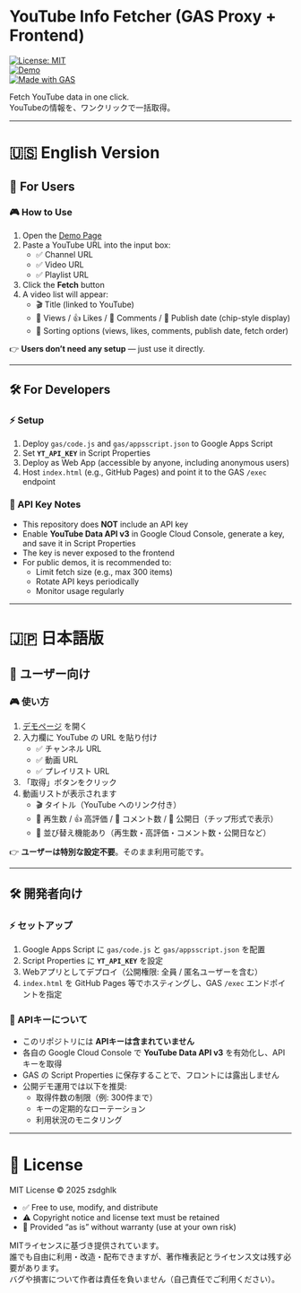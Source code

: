 # YouTube Info Fetcher (GAS Proxy + Frontend)

[![License: MIT](https://img.shields.io/badge/license-MIT-blue.svg)](./LICENSE)  
[![Demo](https://img.shields.io/badge/demo-online-brightgreen)](https://zsdghlk.github.io/jadmg/)  
[![Made with GAS](https://img.shields.io/badge/made%20with-Google%20Apps%20Script-orange)](https://developers.google.com/apps-script)  

Fetch YouTube data in one click.  
YouTubeの情報を、ワンクリックで一括取得。  

---

# 🇺🇸 English Version

## 👥 For Users

### 🎮 How to Use
1. Open the [Demo Page](https://zsdghlk.github.io/jadmg/)  
2. Paste a YouTube URL into the input box:  
   - ✅ Channel URL  
   - ✅ Video URL  
   - ✅ Playlist URL  
3. Click the **Fetch** button  
4. A video list will appear:  
   - 🎬 Title (linked to YouTube)  
   - 👀 Views / 👍 Likes / 💬 Comments / 📅 Publish date (chip-style display)  
   - 🔀 Sorting options (views, likes, comments, publish date, fetch order)  

👉 **Users don’t need any setup** — just use it directly.  

---

## 🛠 For Developers

### ⚡ Setup
1. Deploy `gas/code.js` and `gas/appsscript.json` to Google Apps Script  
2. Set **`YT_API_KEY`** in Script Properties  
3. Deploy as Web App (accessible by anyone, including anonymous users)  
4. Host `index.html` (e.g., GitHub Pages) and point it to the GAS `/exec` endpoint  

### 🔑 API Key Notes
- This repository does **NOT** include an API key  
- Enable **YouTube Data API v3** in Google Cloud Console, generate a key, and save it in Script Properties  
- The key is never exposed to the frontend  
- For public demos, it is recommended to:  
  - Limit fetch size (e.g., max 300 items)  
  - Rotate API keys periodically  
  - Monitor usage regularly  

---

# 🇯🇵 日本語版

## 👥 ユーザー向け

### 🎮 使い方
1. [デモページ](https://zsdghlk.github.io/jadmg/) を開く  
2. 入力欄に YouTube の URL を貼り付け  
   - ✅ チャンネル URL  
   - ✅ 動画 URL  
   - ✅ プレイリスト URL  
3. 「取得」ボタンをクリック  
4. 動画リストが表示されます  
   - 🎬 タイトル（YouTube へのリンク付き）  
   - 👀 再生数 / 👍 高評価 / 💬 コメント数 / 📅 公開日（チップ形式で表示）  
   - 🔀 並び替え機能あり（再生数・高評価・コメント数・公開日など）  

👉 **ユーザーは特別な設定不要**。そのまま利用可能です。  

---

## 🛠 開発者向け

### ⚡ セットアップ
1. Google Apps Script に `gas/code.js` と `gas/appsscript.json` を配置  
2. Script Properties に **`YT_API_KEY`** を設定  
3. Webアプリとしてデプロイ（公開権限: 全員 / 匿名ユーザーを含む）  
4. `index.html` を GitHub Pages 等でホスティングし、GAS `/exec` エンドポイントを指定  

### 🔑 APIキーについて
- このリポジトリには **APIキーは含まれていません**  
- 各自の Google Cloud Console で **YouTube Data API v3** を有効化し、APIキーを取得  
- GAS の Script Properties に保存することで、フロントには露出しません  
- 公開デモ運用では以下を推奨:  
  - 取得件数の制限（例: 300件まで）  
  - キーの定期的なローテーション  
  - 利用状況のモニタリング  

---

# 📜 License
MIT License © 2025 zsdghlk  

- ✅ Free to use, modify, and distribute  
- ⚠️ Copyright notice and license text must be retained  
- 🚫 Provided “as is” without warranty (use at your own risk)  

MITライセンスに基づき提供されています。  
誰でも自由に利用・改造・配布できますが、著作権表記とライセンス文は残す必要があります。  
バグや損害について作者は責任を負いません（自己責任でご利用ください）。  
